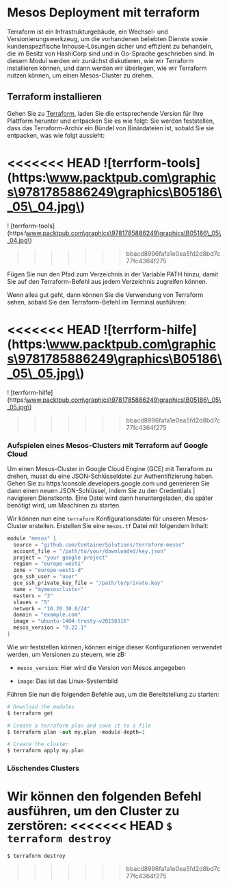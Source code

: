 # Mesos Deployment mit terraform

Terraform ist ein Infrastrukturgebäude, ein Wechsel- und Versionierungswerkzeug,
um die vorhandenen beliebten Dienste sowie kundenspezifische Inhouse-Lösungen sicher und effizient zu behandeln,
die im Besitz von HashiCorp sind und in Go-Sprache geschrieben sind. In diesem Modul werden wir zunächst diskutieren,
wie wir Terraform installieren können, und dann werden wir überlegen, wie wir Terraform nutzen können, um einen Mesos-Cluster zu drehen.

## Terraform installieren

Gehen Sie zu [Terraform](https://www.terraform.io/downloads.html), laden Sie die entsprechende Version für Ihre Plattform herunter und entpacken Sie es wie folgt:
Sie werden feststellen, dass das Terraform-Archiv ein Bündel von Binärdateien ist, sobald Sie sie entpacken, was wie folgt aussieht:

<<<<<<< HEAD
![terrform-tools](https:\\www.packtpub.com\graphics\9781785886249\graphics\B05186\_05\_04.jpg\)
=======
! [terrform-tools](https:\\www.packtpub.com\graphics\9781785886249\graphics\B05186\_05\_04.jpg\)
>>>>>>> bbacd8996fafa1e0ea5fd2d8bd7c77fc4364f275

Fügen Sie nun den Pfad zum Verzeichnis in der Variable PATH hinzu, damit Sie auf den Terraform-Befehl aus jedem Verzeichnis zugreifen können.

Wenn alles gut geht, dann können Sie die Verwendung von Terraform sehen, sobald Sie den Terraform-Befehl im Terminal ausführen: 

<<<<<<< HEAD
![terrform-hilfe](https:\\www.packtpub.com\graphics\9781785886249\graphics\B05186\_05\_05.jpg\)
=======
! [terrform-hilfe](https:\\www.packtpub.com\graphics\9781785886249\graphics\B05186\_05\_05.jpg\)
>>>>>>> bbacd8996fafa1e0ea5fd2d8bd7c77fc4364f275

### Aufspielen eines Mesos-Clusters mit Terraform auf Google Cloud

Um einen Mesos-Cluster in Google Cloud Engine (GCE) mit Terraform zu drehen, musst du eine JSON-Schlüsseldatei zur Authentifizierung haben. Gehen Sie zu https:\\console.developers.google.com und generieren Sie dann einen neuen JSON-Schlüssel, indem Sie zu den Credentials | navigieren Dienstkonto. Eine Datei wird dann heruntergeladen, die später benötigt wird, um Maschinen zu starten.

Wir können nun eine `terraform` Konfigurationsdatei für unseren Mesos-Cluster erstellen. Erstellen Sie eine `mesos.tf` Datei mit folgendem Inhalt:

```s
module "mesos" {
  source = "github.com/ContainerSolutions/terraform-mesos"
  account_file = "/path/to/your/downloaded/key.json"
  project = "your google project"
  region = "europe-west1"
  zone = "europe-west1-d"
  gce_ssh_user = "user"
  gce_ssh_private_key_file = "/path/to/private.key"
  name = "mymesoscluster"
  masters = "3"
  slaves = "5"
  network = "10.20.30.0/24"
  domain = "example.com"
  image = "ubuntu-1404-trusty-v20150316"
  mesos_version = "0.22.1"
}
```

Wie wir feststellen können, können einige dieser Konfigurationen verwendet werden, um Versionen zu steuern, wie zB:

* `mesos_version`: Hier wird die Version von Mesos angegeben

* `image`: Das ist das Linux-Systembild

Führen Sie nun die folgenden Befehle aus, um die Bereitstellung zu starten:

```s
# Download the modules
$ terraform get

# Create a terraform plan and save it to a file
$ terraform plan -out my.plan -module-depth=1

# Create the cluster
$ terraform apply my.plan
```

### Löschendes Clusters

Wir können den folgenden Befehl ausführen, um den Cluster zu zerstören:
<<<<<<< HEAD
`$ terraform destroy`
=======

`$ terraform destroy`
>>>>>>> bbacd8996fafa1e0ea5fd2d8bd7c77fc4364f275
